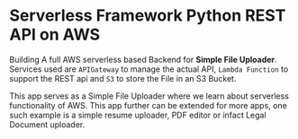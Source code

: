 <!--
title: 'AWS REST API to Upload a simple file S3 bucket using Python'
description: 'This Template will be used to create an REST API to upload a file in S3 bucket. It will be backed by a Lambda function which will upload the data in S3 Bucket. This S3 bucket will have the access policy for the Lambda function to PutObjects in it'
layout: Doc
framework: v4
platform: AWS
language: python
authorLink: 'https://github.com/Saatwik-Mehta'
authorName: 'Saatwik-Mehta'
authorAvatar: 'https://avatars.githubusercontent.com/u/80687021?v=4'
-->

# Serverless Framework Python REST API on AWS

Building A full AWS serverless based Backend for **Simple File Uploader**. Services used are `APIGateway` to manage the actual API, `Lambda Function` to support the REST api and `S3` to store the File in an S3 Bucket.

This app serves as a Simple File Uploader where we learn about serverless functionality of AWS. This app further can be extended for more apps, one such example is a simple resume uploader, PDF editor or infact Legal Document uploader.